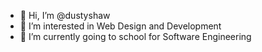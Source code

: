 - 👋 Hi, I’m @dustyshaw
- 👀 I’m interested in Web Design and Development
- 🌱 I’m currently going to school for Software Engineering

<!---
dustyshaw/dustyshaw is a ✨ special ✨ repository because its `README.md` (this file) appears on your GitHub profile.
You can click the Preview link to take a look at your changes.
--->
